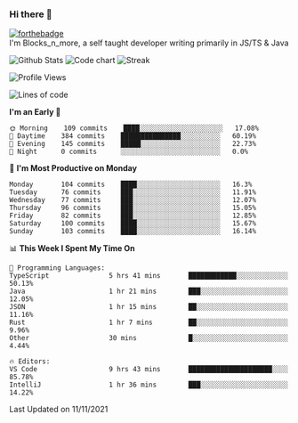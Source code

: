 ### Hi there 👋
[![forthebadge](https://forthebadge.com/images/badges/0-percent-optimized.svg)](https://forthebadge.com)<br>
I'm Blocks_n_more, a self taught developer writing primarily in JS/TS & Java

![Github Stats](https://github-readme-stats.vercel.app/api?username=blocksnmore&show_icons=true&theme=dark)
![Code chart](https://github-readme-stats.vercel.app/api/top-langs/?username=blocksnmore&layout=compact&theme=dark)
![Streak](https://github-readme-streak-stats.herokuapp.com/?user=blocksnmore&theme=dark&hide_border=true)
<!--START_SECTION:waka-->
![Profile Views](http://img.shields.io/badge/Profile%20Views-5-blue)

![Lines of code](https://img.shields.io/badge/From%20Hello%20World%20I%27ve%20Written-2.1%20million%20lines%20of%20code-blue)

**I'm an Early 🐤** 

```text
🌞 Morning    109 commits    ████░░░░░░░░░░░░░░░░░░░░░   17.08% 
🌆 Daytime    384 commits    ███████████████░░░░░░░░░░   60.19% 
🌃 Evening    145 commits    █████░░░░░░░░░░░░░░░░░░░░   22.73% 
🌙 Night      0 commits      ░░░░░░░░░░░░░░░░░░░░░░░░░   0.0%

```
📅 **I'm Most Productive on Monday** 

```text
Monday       104 commits    ████░░░░░░░░░░░░░░░░░░░░░   16.3% 
Tuesday      76 commits     ███░░░░░░░░░░░░░░░░░░░░░░   11.91% 
Wednesday    77 commits     ███░░░░░░░░░░░░░░░░░░░░░░   12.07% 
Thursday     96 commits     ███░░░░░░░░░░░░░░░░░░░░░░   15.05% 
Friday       82 commits     ███░░░░░░░░░░░░░░░░░░░░░░   12.85% 
Saturday     100 commits    ████░░░░░░░░░░░░░░░░░░░░░   15.67% 
Sunday       103 commits    ████░░░░░░░░░░░░░░░░░░░░░   16.14%

```


📊 **This Week I Spent My Time On** 

```text
💬 Programming Languages: 
TypeScript               5 hrs 41 mins       ████████████░░░░░░░░░░░░░   50.13% 
Java                     1 hr 21 mins        ███░░░░░░░░░░░░░░░░░░░░░░   12.05% 
JSON                     1 hr 15 mins        ██░░░░░░░░░░░░░░░░░░░░░░░   11.16% 
Rust                     1 hr 7 mins         ██░░░░░░░░░░░░░░░░░░░░░░░   9.96% 
Other                    30 mins             █░░░░░░░░░░░░░░░░░░░░░░░░   4.44%

🔥 Editors: 
VS Code                  9 hrs 43 mins       █████████████████████░░░░   85.78% 
IntelliJ                 1 hr 36 mins        ███░░░░░░░░░░░░░░░░░░░░░░   14.22%

```


 Last Updated on 11/11/2021
<!--END_SECTION:waka-->
